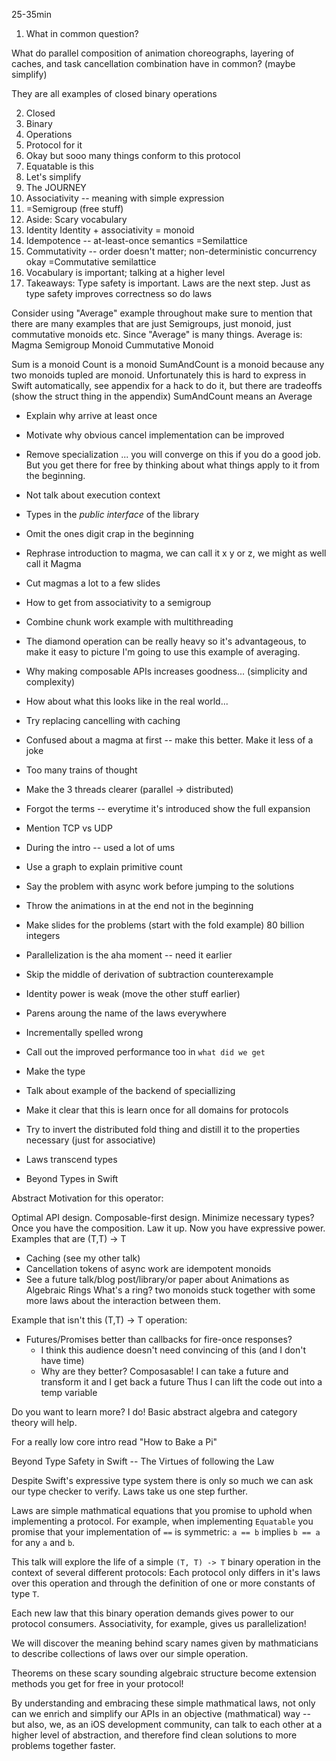 25-35min

1. What in common question?

What do parallel composition of animation choreographs, layering of caches, and task cancellation combination have in common?
(maybe simplify)

They are all examples of closed binary operations

2. Closed
3. Binary
4. Operations
5. Protocol for it
6. Okay but sooo many things conform to this protocol
7. Equatable is this
8. Let's simplify
9. The JOURNEY
10. Associativity -- meaning with simple expression
11. =Semigroup (free stuff)
11. Aside: Scary vocabulary
11. Identity
    Identity + associativity = monoid
12. Idempotence -- at-least-once semantics
    =Semilattice
13. Commutativity -- order doesn't matter; non-deterministic concurrency okay
    =Commutative semilattice
14. Vocabulary is important; talking at a higher level
16. Takeaways: Type safety is important. Laws are the next step. Just as type safety improves correctness so do laws


Consider using "Average" example throughout
make sure to mention that there are many examples that are just Semigroups, just monoid, just commutative monoids etc. Since "Average" is many things.
Average is:
  Magma
  Semigroup
  Monoid
  Cummutative Monoid

Sum is a monoid
Count is a monoid
SumAndCount is a monoid because any two monoids tupled are monoid. Unfortunately this is hard to express in Swift automatically, see appendix for a hack to do it, but there are tradeoffs (show the struct thing in the appendix)
SumAndCount means an Average

* Explain why arrive at least once
* Motivate why obvious cancel implementation can be improved
* Remove specialization ... you will converge on this if you do a good job. But you get there for free by thinking about what things apply to it from the beginning.
* Not talk about execution context
* Types in the _public interface_ of the library
* Omit the ones digit crap in the beginning
* Rephrase introduction to magma, we can call it x y or z, we might as well call it Magma


* Cut magmas a lot to a few slides
* How to get from associativity to a semigroup
* Combine chunk work example with multithreading
* The diamond operation can be really heavy so it's advantageous, to make it easy to picture I'm going to use this example of averaging.

* Why making composable APIs increases goodness... (simplicity and complexity)
* How about what this looks like in the real world...
* Try replacing cancelling with caching
* Confused about a magma at first -- make this better. Make it less of a joke
* Too many trains of thought
* Make the 3 threads clearer (parallel -> distributed)
* Forgot the terms -- everytime it's introduced show the full expansion
* Mention TCP vs UDP

* During the intro -- used a lot of ums
* Use a graph to explain primitive count
* Say the problem with async work before jumping to the solutions
* Throw the animations in at the end not in the beginning
* Make slides for the problems (start with the fold example) 80 billion integers
* Parallelization is the aha moment -- need it earlier
* Skip the middle of derivation of subtraction counterexample
* Identity power is weak (move the other stuff earlier)
* Parens aroung the name of the laws everywhere
* Incrementally spelled wrong
* Call out the improved performance too in `what did we get`
* Make the type
* Talk about example of the backend of speciallizing 

* Make it clear that this is learn once for all domains for protocols
* Try to invert the distributed fold thing and distill it to the properties necessary (just for associative)
* Laws transcend types
* Beyond Types in Swift


Abstract Motivation for this operator:

Optimal API design.
Composable-first design.
Minimize necessary types?
Once you have the composition. Law it up.
Now you have expressive power.
Examples that are (T,T) -> T
* Caching (see my other talk)
* Cancellation tokens of async work are idempotent monoids
* See a future talk/blog post/library/or paper about Animations as Algebraic Rings
What's a ring?
two monoids stuck together with some more laws about the interaction between them.

Example that isn't this (T,T) -> T operation:
* Futures/Promises better than callbacks for fire-once responses?
  * I think this audience doesn't need convincing of this (and I don't have time)
  * Why are they better?
      Composasable!
      I can take a future and transform it and I get back a future
      Thus I can lift the code out into a temp variable


Do you want to learn more?
I do!
Basic abstract algebra and category theory will help.

For a really low core intro read "How to Bake a Pi"


Beyond Type Safety in Swift -- The Virtues of following the Law

Despite Swift's expressive type system there is only so much we can ask our type checker to verify. Laws take us one step further.

Laws are simple mathmatical equations that you promise to uphold when implementing a protocol. For example, when implementing `Equatable` you promise that your implementation of `==` is symmetric: `a == b` implies `b == a` for any `a` and `b`.

This talk will explore the life of a simple `(T, T) -> T` binary operation in the context of several different protocols: Each protocol only differs in it's laws over this operation and through the definition of one or more constants of type `T`.

Each new law that this binary operation demands gives power to our protocol consumers. Associativity, for example, gives us parallelization!

We will discover the meaning behind scary names given by mathmaticians to describe collections of laws over our simple operation.

Theorems on these scary sounding algebraic structure become extension methods you get for free in your protocol!

By understanding and embracing these simple mathmatical laws, not only can we enrich and simplify our APIs in an objective (mathmatical) way -- but also, we, as an iOS development community, can talk to each other at a higher level of abstraction, and therefore find clean solutions to more problems together faster.

